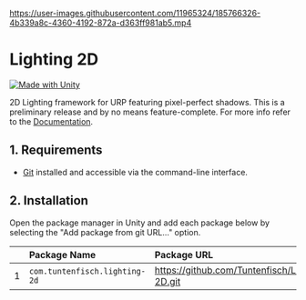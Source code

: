 https://user-images.githubusercontent.com/11965324/185766326-4b339a8c-4360-4192-872a-d363ff981ab5.mp4

# Lighting 2D

[![Made with Unity](https://img.shields.io/badge/Made%20with-Unity-57b9d3.svg?style=flat&logo=unity)](https://unity3d.com)

2D Lighting framework for URP featuring pixel-perfect shadows. This is a preliminary release and by no means feature-complete. For more info refer to the [Documentation](Documentation~/lighting-2d.md).

## 1. Requirements

* [Git](https://git-scm.com/) installed and accessible via the command-line interface.

## 2. Installation

Open the package manager in Unity and add each package below by selecting the "Add package from git URL..." option.

|     | Package Name                      | Package URL                                    |
|:---:|:--------------------------------- |:---------------------------------------------- |
|   1 | ```com.tuntenfisch.lighting-2d``` | https://github.com/Tuntenfisch/Lighting-2D.git |
